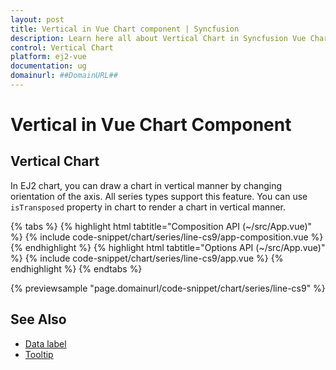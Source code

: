 ```yaml
---
layout: post
title: Vertical in Vue Chart component | Syncfusion
description: Learn here all about Vertical Chart in Syncfusion Vue Chart component of Syncfusion Essential JS 2 and more.
control: Vertical Chart
platform: ej2-vue
documentation: ug
domainurl: ##DomainURL##
---
```


# Vertical in Vue Chart Component

## Vertical Chart

In EJ2 chart, you can draw a chart in vertical manner by changing orientation of the axis. All series types support this feature. You can use `isTransposed` property in chart to render a chart in vertical manner.

{% tabs %}
{% highlight html tabtitle="Composition API (~/src/App.vue)" %}
{% include code-snippet/chart/series/line-cs9/app-composition.vue %}
{% endhighlight %}
{% highlight html tabtitle="Options API (~/src/App.vue)" %}
{% include code-snippet/chart/series/line-cs9/app.vue %}
{% endhighlight %}
{% endtabs %}
        
{% previewsample "page.domainurl/code-snippet/chart/series/line-cs9" %}

## See Also

* [Data label](../data-labels/)
* [Tooltip](../tool-tip/)